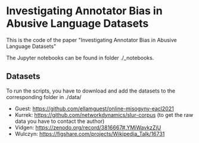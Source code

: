 Investigating Annotator Bias in Abusive Language Datasets
==============================

This is the code of the paper "Investigating Annotator Bias in Abusive Language Datasets"

The Jupyter notebooks can be found in folder ./_notebooks.

## Datasets

To run the scripts, you have to download and add the datasets to the corresponding folder in ./data/

- Guest: https://github.com/ellamguest/online-misogyny-eacl2021
- Kurrek: https://github.com/networkdynamics/slur-corpus (to get the raw data you have to contact the author)
- Vidgen: https://zenodo.org/record/3816667#.YMiWavkzZjU
- Wulczyn: https://figshare.com/projects/Wikipedia_Talk/16731
